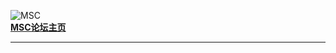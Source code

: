 ![MSC](https://ftp.bmp.ovh/imgs/2020/08/3565a01a366bbc44.png "MinecraftServerChat")  
[**MSC论坛主页**](https://discord.gg/fSWTMj7 "点击进入")  
___  
